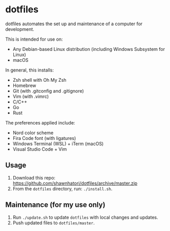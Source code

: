 # dotfiles

dotfiles automates the set up and maintenance of a computer for development.

This is intended for use on:
* Any Debian-based Linux distribution (including Windows Subsystem for Linux)
* macOS

In general, this installs:
* Zsh shell with Oh My Zsh
* Homebrew
* Git (with .gitconfig and .gitignore)
* Vim (with .vimrc)
* C/C++
* Go
* Rust

The preferences applied include:
* Nord color scheme
* Fira Code font (with ligatures)
* Windows Terminal (WSL) + iTerm (macOS)
* Visual Studio Code + Vim

## Usage

1. Download this repo: https://github.com/shawnhatori/dotfiles/archive/master.zip
2. From the `dotfiles` directory, run: `./install.sh`.

## Maintenance (for my use only)

1. Run `./update.sh` to update `dotfiles` with local changes and updates.
2. Push updated files to `dotfiles/master`.
